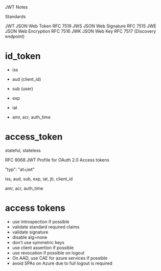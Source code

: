 JWT Notes

Standards

JWT JSON Web Token RFC 7519
JWS JSON Web Signature RFC 7515
JWE JSON Web Encryption RFC 7516
JWK JSON Web Key RFC 7517 (Discovery endpoint)

# id_token
- iss
- aud (client_id)
- sub (user)
- exp
- iat

- amr, acr, auth_time

# access_token

stateful, stateless

RFC 9068 JWT Profile for OAuth 2.0 Access tokens

"typ": "at+jwt"

iss, aud, sub, exp, iat, jti, client_id

amr, acr, auth_time

# access tokens 

- use introspection if possible
- validate standard required claims
- validate signature
- disable alg=none
- don't use symmetric keys
- use client assertion if possible
- use revocation if possible on logout
- On AAD, use CAE for azure services if possible
- avoid SPAs on Azure due to full logout is required